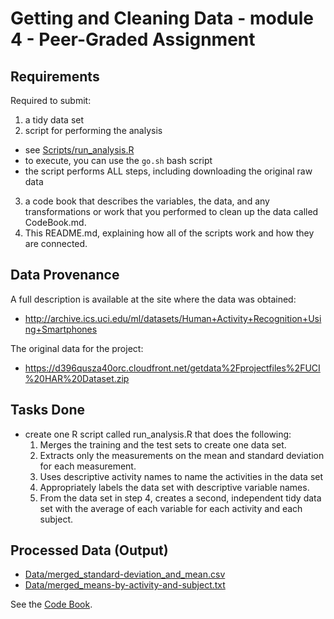 # Getting and Cleaning Data - module 4 - Peer-Graded Assignment

## Requirements

Required to submit:
1) a tidy data set
2) script for performing the analysis

- see [Scripts/run_analysis.R](./Scripts/run_analysis.R)
- to execute, you can use the `go.sh` bash script
- the script performs ALL steps, including downloading the original raw data

3) a code book that describes the variables, the data, and any transformations or work that you performed to clean up the data called CodeBook.md.
4) This README.md, explaining how all of the scripts work and how they are connected.

## Data Provenance

A full description is available at the site where the data was obtained:
- http://archive.ics.uci.edu/ml/datasets/Human+Activity+Recognition+Using+Smartphones
 
The original data for the project:
- https://d396qusza40orc.cloudfront.net/getdata%2Fprojectfiles%2FUCI%20HAR%20Dataset.zip

## Tasks Done

- create one R script called run_analysis.R that does the following:
  1. Merges the training and the test sets to create one data set.
  2. Extracts only the measurements on the mean and standard deviation for each measurement. 
  3. Uses descriptive activity names to name the activities in the data set
  4. Appropriately labels the data set with descriptive variable names. 
  5. From the data set in step 4, creates a second, independent tidy data set with the average of each variable for each activity and each subject.

## Processed Data (Output)

- [Data/merged_standard-deviation_and_mean.csv](./Data/merged_standard-deviation_and_mean.csv)
- [Data/merged_means-by-activity-and-subject.txt](./Data/merged_means-by-activity-and-subject.txt)

See the [Code Book](./Data/CodeBook.md).
